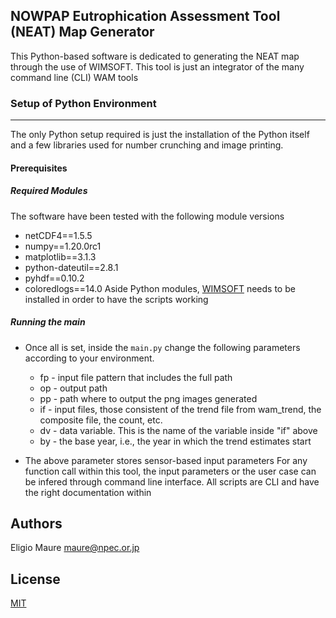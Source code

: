## NOWPAP Eutrophication Assessment Tool (NEAT) Map Generator 

This Python-based software is dedicated to generating the NEAT map through the use of WIMSOFT.
This tool is just an integrator of the many command line (CLI) WAM tools 

### Setup of Python Environment
---
The only Python setup required is just the installation of the Python itself and a few libraries 
used for number crunching and image printing.

#### Prerequisites
##### Required Modules
The software have been tested with the following module versions

- netCDF4==1.5.5
- numpy==1.20.0rc1
- matplotlib==3.1.3
- python-dateutil==2.8.1
- pyhdf==0.10.2
- coloredlogs==14.0
Aside Python modules, [WIMSOFT](https://wimsoft.com/) needs to be installed in order to have the scripts working

##### Running the main
- Once all is set, inside the ```main.py``` change the following parameters according to your environment.
  - fp - input file pattern that includes the full path
  - op - output path 
  - pp - path where to output the png images generated
  - if - input files, those consistent of the trend file from wam_trend, the composite file, the count, etc.
  - dv - data variable. This is the name of the variable inside "if" above
  - by - the base year, i.e., the year in which the trend estimates start

- The above parameter stores sensor-based input parameters
For any function call within this tool, the input parameters or the user case can be infered through command line 
  interface. All scripts are CLI and have the right documentation within
## Authors

Eligio Maure <maure@npec.or.jp>

## License
[MIT](https://opensource.org/licenses/MIT)
